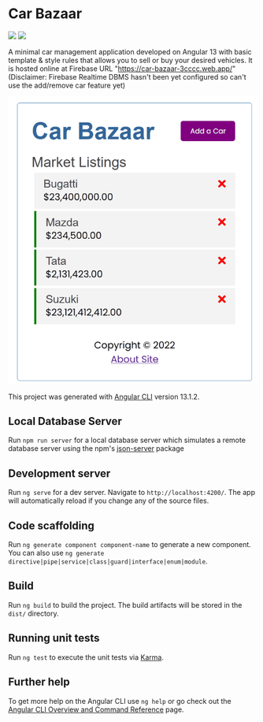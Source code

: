 # Car Bazaar
![](https://img.shields.io/github/license/f0-x/car-bazaar?style=for-the-badge)
![](https://img.shields.io/npm/v/angular?style=for-the-badge)

A minimal car management application developed on Angular 13 with basic template & style rules that allows you to sell or buy your desired vehicles.
It is hosted online at Firebase URL "https://car-bazaar-3cccc.web.app/" (Disclaimer: Firebase Realtime DBMS hasn't been yet configured so can't use the add/remove car feature yet)

<p align="center">
  <img src="https://github.com/f0-x/car-bazaar/blob/master/car-bazaar-demo.gif" alt="animated" />
</p>

This project was generated with [Angular CLI](https://github.com/angular/angular-cli) version 13.1.2.

## Local Database Server

Run `npm run server` for a local database server which simulates a remote database server using the npm's [json-server](https://www.npmjs.com/package/json-server) package
## Development server

Run `ng serve` for a dev server. Navigate to `http://localhost:4200/`. The app will automatically reload if you change any of the source files.

## Code scaffolding

Run `ng generate component component-name` to generate a new component. You can also use `ng generate directive|pipe|service|class|guard|interface|enum|module`.

## Build

Run `ng build` to build the project. The build artifacts will be stored in the `dist/` directory.

## Running unit tests

Run `ng test` to execute the unit tests via [Karma](https://karma-runner.github.io).


## Further help

To get more help on the Angular CLI use `ng help` or go check out the [Angular CLI Overview and Command Reference](https://angular.io/cli) page.
